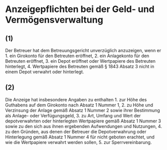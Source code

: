 # Anzeigepflichten bei der Geld- und Vermögensverwaltung



## (1)

 Der Betreuer hat dem Betreuungsgericht unverzüglich anzuzeigen, wenn er  1.
 ein Girokonto für den Betreuten eröffnet,
 2.
 ein Anlagekonto für den Betreuten eröffnet,
 3.
 ein Depot eröffnet oder Wertpapiere des Betreuten hinterlegt,
 4.
 Wertpapiere des Betreuten gemäß § 1843 Absatz 3 nicht in einem Depot verwahrt oder hinterlegt.


## (2)

 Die Anzeige hat insbesondere Angaben zu enthalten  1.
 zur Höhe des Guthabens auf dem Girokonto nach Absatz 1 Nummer 1,
 2.
 zu Höhe und Verzinsung der Anlage gemäß Absatz 1 Nummer 2 sowie ihrer Bestimmung als Anlage- oder Verfügungsgeld,
 3.
 zu Art, Umfang und Wert der depotverwahrten oder hinterlegten Wertpapiere gemäß Absatz 1 Nummer 3 sowie zu den sich aus ihnen ergebenden Aufwendungen und Nutzungen,
 4.
 zu den Gründen, aus denen der Betreuer die Depotverwahrung oder Hinterlegung gemäß Absatz 1 Nummer 4 für nicht geboten erachtet, und wie die Wertpapiere verwahrt werden sollen,
 5.
 zur Sperrvereinbarung.
 

